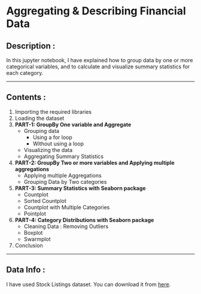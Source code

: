 # Aggregating & Describing Financial Data

## Description :
In this jupyter notebook, I have explained how to group data by one or more categorical variables, and to calculate and visualize summary statistics for each category.

---
## Contents :
1. Importing the required libraries
2. Loading the dataset
3. **PART-1: GroupBy One variable and Aggregate**
    - Grouping data
      - Using a for loop
      - Without using a loop
    - Visualizing the data
    - Aggregating Summary Statistics
4. **PART-2: GroupBy Two or more variables and Applying multiple aggregations**
    - Applying multiple Aggregations
    - Grouping Data by Two categories
5. **PART-3: Summary Statistics with Seaborn package**
    - Countplot
    - Sorted Countplot
    - Countplot with Multiple Categories
    - Pointplot
6. **PART-4: Category Distributions with Seaborn package**
    - Cleaning Data : Removing Outliers
    - Boxplot
    - Swarmplot
7. Conclusion

---
## Data Info :
I have used Stock Listings dataset. You can download it from [here](https://github.com/Ravjot03/Financial-Data-in-Python/blob/main/Managing%20Data/Chapter-2/listings.xlsx).
